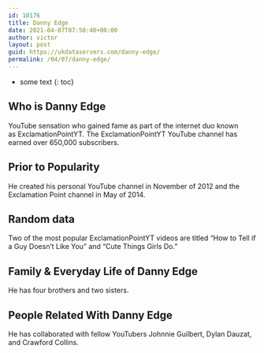 ```yaml
---
id: 10176
title: Danny Edge
date: 2021-04-07T07:50:48+00:00
author: victor
layout: post
guid: https://ukdataservers.com/danny-edge/
permalink: /04/07/danny-edge/
---
```


* some text
{: toc}


## Who is Danny Edge



YouTube sensation who gained fame as part of the internet duo known as ExclamationPointYT. The ExclamationPointYT YouTube channel has earned over 650,000 subscribers. 

                
                
                
## Prior to Popularity



He created his personal YouTube channel in November of 2012 and the Exclamation Point channel in May of 2014. 

                
                
                
## Random data



Two of the most popular ExclamationPointYT videos are titled &#8220;How to Tell if a Guy Doesn&#8217;t Like You&#8221; and &#8220;Cute Things Girls Do.&#8221; 

                
                
                
## Family & Everyday Life of Danny Edge



He has four brothers and two sisters. 

                
                
                
## People Related With Danny Edge



He has collaborated with fellow YouTubers Johnnie Guilbert, Dylan Dauzat, and Crawford Collins.  

                
              
            
          
          
          